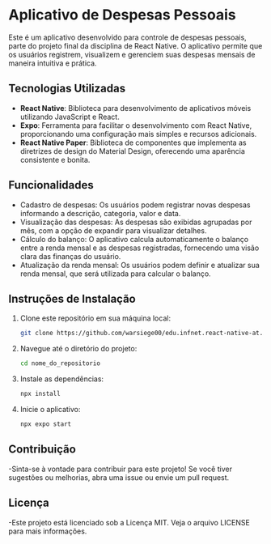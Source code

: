 # Aplicativo de Despesas Pessoais

Este é um aplicativo desenvolvido para controle de despesas pessoais, parte do projeto final da disciplina de React Native. O aplicativo permite que os usuários registrem, visualizem e gerenciem suas despesas mensais de maneira intuitiva e prática.

## Tecnologias Utilizadas

- **React Native**: Biblioteca para desenvolvimento de aplicativos móveis utilizando JavaScript e React.
- **Expo**: Ferramenta para facilitar o desenvolvimento com React Native, proporcionando uma configuração mais simples e recursos adicionais.
- **React Native Paper**: Biblioteca de componentes que implementa as diretrizes de design do Material Design, oferecendo uma aparência consistente e bonita.

## Funcionalidades

- Cadastro de despesas: Os usuários podem registrar novas despesas informando a descrição, categoria, valor e data.
- Visualização das despesas: As despesas são exibidas agrupadas por mês, com a opção de expandir para visualizar detalhes.
- Cálculo do balanço: O aplicativo calcula automaticamente o balanço entre a renda mensal e as despesas registradas, fornecendo uma visão clara das finanças do usuário.
- Atualização da renda mensal: Os usuários podem definir e atualizar sua renda mensal, que será utilizada para calcular o balanço.

## Instruções de Instalação

1. Clone este repositório em sua máquina local:
   ```bash
   git clone https://github.com/warsiege00/edu.infnet.react-native-at.git

2.	Navegue até o diretório do projeto:
    ```bash
    cd nome_do_repositorio
3.	Instale as dependências:
    ```bash
    npx install
4.	Inicie o aplicativo:
    ```bash
    npx expo start

## Contribuição

-Sinta-se à vontade para contribuir para este projeto! Se você tiver sugestões ou melhorias, abra uma issue ou envie um pull request.

## Licença

-Este projeto está licenciado sob a Licença MIT. Veja o arquivo LICENSE para mais informações.


